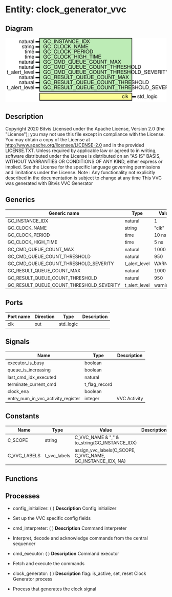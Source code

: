 # Entity: clock_generator_vvc

## Diagram

![Diagram](clock_generator_vvc.svg "Diagram")
## Description

Copyright 2020 Bitvis
Licensed under the Apache License, Version 2.0 (the "License"); you may not use this file except in compliance with the License.
You may obtain a copy of the License at http://www.apache.org/licenses/LICENSE-2.0 and in the provided LICENSE.TXT.
Unless required by applicable law or agreed to in writing, software distributed under the License is distributed on
an "AS IS" BASIS, WITHOUT WARRANTIES OR CONDITIONS OF ANY KIND, either express or implied.
See the License for the specific language governing permissions and limitations under the License.
Note : Any functionality not explicitly described in the documentation is subject to change at any time
This VVC was generated with Bitvis VVC Generator
## Generics

| Generic name                             | Type          | Value   | Description |
| ---------------------------------------- | ------------- | ------- | ----------- |
| GC_INSTANCE_IDX                          | natural       | 1       |             |
| GC_CLOCK_NAME                            | string        | "clk"   |             |
| GC_CLOCK_PERIOD                          | time          | 10 ns   |             |
| GC_CLOCK_HIGH_TIME                       | time          | 5 ns    |             |
| GC_CMD_QUEUE_COUNT_MAX                   | natural       | 1000    |             |
| GC_CMD_QUEUE_COUNT_THRESHOLD             | natural       | 950     |             |
| GC_CMD_QUEUE_COUNT_THRESHOLD_SEVERITY    | t_alert_level | WARNING |             |
| GC_RESULT_QUEUE_COUNT_MAX                | natural       | 1000    |             |
| GC_RESULT_QUEUE_COUNT_THRESHOLD          | natural       | 950     |             |
| GC_RESULT_QUEUE_COUNT_THRESHOLD_SEVERITY | t_alert_level | warning |             |
## Ports

| Port name | Direction | Type      | Description |
| --------- | --------- | --------- | ----------- |
| clk       | out       | std_logic |             |
## Signals

| Name                               | Type          | Description   |
| ---------------------------------- | ------------- | ------------- |
| executor_is_busy                   | boolean       |               |
| queue_is_increasing                | boolean       |               |
| last_cmd_idx_executed              | natural       |               |
| terminate_current_cmd              | t_flag_record |               |
| clock_ena                          | boolean       |               |
| entry_num_in_vvc_activity_register | integer       | VVC Activity  |
## Constants

| Name         | Type         | Value                                                        | Description |
| ------------ | ------------ | ------------------------------------------------------------ | ----------- |
| C_SCOPE      | string       |  C_VVC_NAME & "," & to_string(GC_INSTANCE_IDX)               |             |
| C_VVC_LABELS | t_vvc_labels |  assign_vvc_labels(C_SCOPE, C_VVC_NAME, GC_INSTANCE_IDX, NA) |             |
## Functions
## Processes
- config_initializer: (  )
**Description**
Config initializer
- Set up the VVC specific config fields

- cmd_interpreter: (  )
**Description**
Command interpreter
- Interpret, decode and acknowledge commands from the central sequencer

- cmd_executor: (  )
**Description**
Command executor
- Fetch and execute the commands

- clock_generator: (  )
**Description**
flag: is_active, set, reset
Clock Generator process
- Process that generates the clock signal

